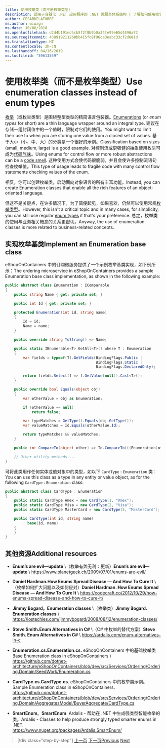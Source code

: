 ```yaml
---
title: 使用枚举类（而不是枚举类型）
description: 适用于容器化 .NET 应用程序的 .NET 微服务体系结构 | 了解如何使用枚举类来解决枚举的某些局限性。
author: CESARDELATORRE
ms.author: wiwagn
ms.date: 10/08/2018
ms.openlocfilehash: d2d4b191ed4cb8f2f8b9b0a34fe99e65d4596a72
ms.sourcegitcommit: 438919211260bb415fc8f96ca3eabc33cf2d681d
ms.translationtype: HT
ms.contentlocale: zh-CN
ms.lasthandoff: 04/16/2019
ms.locfileid: "59613559"
---
```

# <a name="use-enumeration-classes-instead-of-enum-types"></a><span data-ttu-id="401d5-103">使用枚举类（而不是枚举类型）</span><span class="sxs-lookup"><span data-stu-id="401d5-103">Use enumeration classes instead of enum types</span></span>

<span data-ttu-id="401d5-104">[枚举](../../../../docs/csharp/language-reference/keywords/enum.md)（或枚举类型）是围绕整型类型的精简语言包装器。</span><span class="sxs-lookup"><span data-stu-id="401d5-104">[Enumerations](../../../../docs/csharp/language-reference/keywords/enum.md) (or *enum types* for short) are a thin language wrapper around an integral type.</span></span> <span data-ttu-id="401d5-105">建议在存储一组封闭值中的一个值时，限制对它们的使用。</span><span class="sxs-lookup"><span data-stu-id="401d5-105">You might want to limit their use to when you are storing one value from a closed set of values.</span></span> <span data-ttu-id="401d5-106">基于大小（小、中、大）的分类是一个很好的示例。</span><span class="sxs-lookup"><span data-stu-id="401d5-106">Classification based on sizes (small, medium, large) is a good example.</span></span> <span data-ttu-id="401d5-107">对控制流或更强健的抽象使用枚举可成为[代码气味](https://deviq.com/code-smells/)。</span><span class="sxs-lookup"><span data-stu-id="401d5-107">Using enums for control flow or more robust abstractions can be a [code smell](https://deviq.com/code-smells/).</span></span> <span data-ttu-id="401d5-108">这种使用方式会使代码很脆弱，并且会使许多控制流语句检查枚举值。</span><span class="sxs-lookup"><span data-stu-id="401d5-108">This type of usage leads to fragile code with many control flow statements checking values of the enum.</span></span>

<span data-ttu-id="401d5-109">相反，你可以创建枚举类，启动面向对象语言的所有丰富功能。</span><span class="sxs-lookup"><span data-stu-id="401d5-109">Instead, you can create Enumeration classes that enable all the rich features of an object-oriented language.</span></span>

<span data-ttu-id="401d5-110">但这不是关键点，在许多情况下，为了简便起见，如果喜欢，仍然可以使用常规[枚举类型](../../../csharp/language-reference/keywords/enum.md)。</span><span class="sxs-lookup"><span data-stu-id="401d5-110">However, this isn't a critical topic and in many cases, for simplicity, you can still use regular [enum types](../../../csharp/language-reference/keywords/enum.md) if that's your preference.</span></span> <span data-ttu-id="401d5-111">总之，枚举类的使用与业务相关概念的关系更密切。</span><span class="sxs-lookup"><span data-stu-id="401d5-111">Anyway, the use of enumeration classes is more related to business-related concepts.</span></span>

## <a name="implement-an-enumeration-base-class"></a><span data-ttu-id="401d5-112">实现枚举基类</span><span class="sxs-lookup"><span data-stu-id="401d5-112">Implement an Enumeration base class</span></span>

<span data-ttu-id="401d5-113">eShopOnContainers 中的订购微服务提供了一个示例枚举基类实现，如下例所示：</span><span class="sxs-lookup"><span data-stu-id="401d5-113">The ordering microservice in eShopOnContainers provides a sample Enumeration base class implementation, as shown in the following example:</span></span>

```csharp
public abstract class Enumeration : IComparable
{
    public string Name { get; private set; }

    public int Id { get; private set; }

    protected Enumeration(int id, string name) 
    {
        Id = id; 
        Name = name; 
    }

    public override string ToString() => Name;

    public static IEnumerable<T> GetAll<T>() where T : Enumeration
    {
        var fields = typeof(T).GetFields(BindingFlags.Public | 
                                         BindingFlags.Static | 
                                         BindingFlags.DeclaredOnly); 

        return fields.Select(f => f.GetValue(null)).Cast<T>();
    }

    public override bool Equals(object obj) 
    {
        var otherValue = obj as Enumeration; 

        if (otherValue == null) 
            return false;

        var typeMatches = GetType().Equals(obj.GetType());
        var valueMatches = Id.Equals(otherValue.Id);

        return typeMatches && valueMatches;
    }

    public int CompareTo(object other) => Id.CompareTo(((Enumeration)other).Id); 

    // Other utility methods ... 
}
```

<span data-ttu-id="401d5-114">可将此类用作任何实体或值对象中的类型，如以下 `CardType` : `Enumeration` 类：</span><span class="sxs-lookup"><span data-stu-id="401d5-114">You can use this class as a type in any entity or value object, as for the following `CardType` : `Enumeration` class:</span></span>

```csharp
public abstract class CardType : Enumeration
{
    public static CardType Amex = new CardType(1, "Amex");
    public static CardType Visa = new CardType(2, "Visa");
    public static CardType MasterCard = new CardType(3, "MasterCard");

    public CardType(int id, string name)
        : base(id, name)
    {
    }
}
```

## <a name="additional-resources"></a><span data-ttu-id="401d5-115">其他资源</span><span class="sxs-lookup"><span data-stu-id="401d5-115">Additional resources</span></span>

- <span data-ttu-id="401d5-116">**Enum’s are evil—update** \（枚举有弊无利：更新）</span><span class="sxs-lookup"><span data-stu-id="401d5-116">**Enum’s are evil—update** \\</span></span>
  <https://www.planetgeek.ch/2009/07/01/enums-are-evil/>

- <span data-ttu-id="401d5-117">**Daniel Hardman.How Enums Spread Disease — And How To Cure It** \（枚举如何扩大问题以及如何应对）</span><span class="sxs-lookup"><span data-stu-id="401d5-117">**Daniel Hardman. How Enums Spread Disease — And How To Cure It** \\</span></span>
  <https://codecraft.co/2012/10/29/how-enums-spread-disease-and-how-to-cure-it/>

- <span data-ttu-id="401d5-118">**Jimmy Bogard。Enumeration classes** \（枚举类）</span><span class="sxs-lookup"><span data-stu-id="401d5-118">**Jimmy Bogard. Enumeration classes** \\</span></span>
  <https://lostechies.com/jimmybogard/2008/08/12/enumeration-classes/>

- <span data-ttu-id="401d5-119">**Steve Smith.Enum Alternatives in C#** \（C# 中枚举的替代方案）</span><span class="sxs-lookup"><span data-stu-id="401d5-119">**Steve Smith. Enum Alternatives in C#** \\</span></span>
  <https://ardalis.com/enum-alternatives-in-c>

- <span data-ttu-id="401d5-120">**Enumeration.cs.**</span><span class="sxs-lookup"><span data-stu-id="401d5-120">**Enumeration.cs.**</span></span> <span data-ttu-id="401d5-121">eShopOnContainers 中的基础枚举类</span><span class="sxs-lookup"><span data-stu-id="401d5-121">Base Enumeration class in eShopOnContainers \\</span></span>
  <https://github.com/dotnet-architecture/eShopOnContainers/blob/dev/src/Services/Ordering/Ordering.Domain/SeedWork/Enumeration.cs>

- <span data-ttu-id="401d5-122">**CardType.cs**.</span><span class="sxs-lookup"><span data-stu-id="401d5-122">**CardType.cs**.</span></span> <span data-ttu-id="401d5-123">eShopOnContainers 中的枚举类示例。</span><span class="sxs-lookup"><span data-stu-id="401d5-123">Sample Enumeration class in eShopOnContainers.</span></span> \
  <https://github.com/dotnet-architecture/eShopOnContainers/blob/dev/src/Services/Ordering/Ordering.Domain/AggregatesModel/BuyerAggregate/CardType.cs>
    
- <span data-ttu-id="401d5-124">**SmartEnum**。</span><span class="sxs-lookup"><span data-stu-id="401d5-124">**SmartEnum**.</span></span> <span data-ttu-id="401d5-125">Ardalis - 帮助在 .NET 中生成强类型智能枚举的类。</span><span class="sxs-lookup"><span data-stu-id="401d5-125">Ardalis - Classes to help produce strongly typed smarter enums in .NET.</span></span> \
  <https://www.nuget.org/packages/Ardalis.SmartEnum/>

>[!div class="step-by-step"]
><span data-ttu-id="401d5-126">[上一页](implement-value-objects.md)
>[下一页](domain-model-layer-validations.md)</span><span class="sxs-lookup"><span data-stu-id="401d5-126">[Previous](implement-value-objects.md)
[Next](domain-model-layer-validations.md)</span></span>
